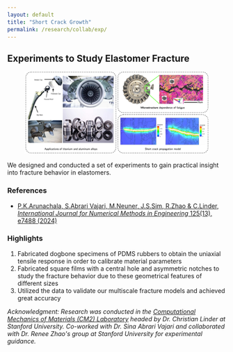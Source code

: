 ```yaml
---
layout: default
title: "Short Crack Growth"
permalink: /research/collab/exp/
---
```

<section class="research-detail"> 

  <h2>Experiments to Study Elastomer Fracture</h2> 

  <figure class="rd-image"> <img src="/research/postdoc/PostdocOverview.png" alt="Short crack growth study"> </figure> 

  <div class="rd-content"> <p> We designed and conducted a set of experiments to gain practical insight into fracture behavior in elastomers. </p>

  <h3>References</h3>
  <ul class="rd-refs">
    <li><a href="https://onlinelibrary.wiley.com/doi/abs/10.1002/nme.7488" target="_blank">P.K.Arunachala, S.Abrari Vajari, M.Neuner, J.S.Sim, R.Zhao & C.Linder, <em>International Journal for Numerical Methods in Engineering</em> 125(13), e7488 (2024)</a>
  </ul>

  <h3>Highlights</h3>
  <ol class="rd-highlights">
    <li>Fabricated dogbone specimens of PDMS rubbers to obtain the uniaxial tensile response in order to calibrate material parameters </li>
    <li>Fabricated square films with a central hole and asymmetric notches to study the fracture behavior due to these geometrical features of different sizes</li>
    <li>Utilized the data to validate our multiscale fracture models and achieved great accuracy</li>
  </ol>

  <p class="rd-ack"><em>
    Acknowledgment: Research was conducted in the <a href="https://cm2.stanford.edu/" target="_blank">Computational Mechanics of Materials (CM2) Laboratory</a> headed by Dr. Christian Linder at Stanford University. Co-worked with Dr. Sina Abrari Vajari and collaborated with Dr. Renee Zhao's group at Stanford University for experimental guidance.  
  </em></p>

  </div> 
</section>